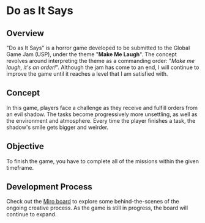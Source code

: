 # Do as It Says
## Overview
"Do as It Says" is a horror game developed to be submitted to the Global Game Jam (USP), under the theme "**Make Me Laugh**". The concept revolves around interpreting the theme as a commanding order: "_Make me laugh, it's an order!_". Although the jam has come to an end, I will continue to improve the game until it reaches a level that I am satisfied with.

## Concept
In this game, players face a challenge as they receive and fulfill orders from an evil shadow. The tasks become progressively more unsettling, as well as the environment and atmosphere. Every time the player finishes a task, the shadow's smile gets bigger and weirder.

## Objective
To finish the game, you have to complete all of the missions within the given timeframe.

## Development Process
Check out the [Miro board](https://miro.com/app/board/uXjVN5YvPFI=/?share_link_id=732768345991) to explore some behind-the-scenes of the ongoing creative process. As the game is still in progress, the board will continue to expand.